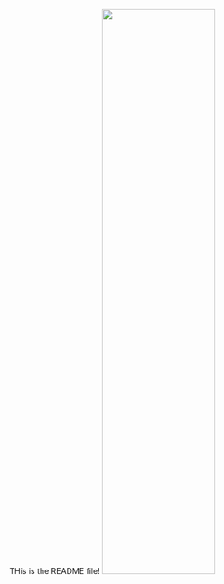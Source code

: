 THis is the README file!
<img src="https://github.com/nanditanagappa/Reach-Engine/blob/master/image.jpg?raw=true" width="200" height="1000">
